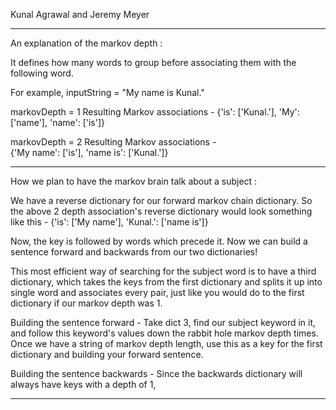 Kunal Agrawal and Jeremy Meyer

------------------------------------------------------------------------------------

An explanation of the markov depth :

It defines how many words to group before associating them with the following word.

For example, inputString = "My name is Kunal."

markovDepth = 1
Resulting Markov associations - 
{'is': ['Kunal.'], 'My': ['name'], 'name': ['is']} 

markovDepth = 2
Resulting Markov associations - 		
{'My name': ['is'], 'name is': ['Kunal.']}

------------------------------------------------------------------------------------

How we plan to have the markov brain talk about a subject :

We have a reverse dictionary for our forward markov chain dictionary.
So the above 2 depth association's reverse dictionary would look something like this - 
{'is': ['My name'], 'Kunal.': ['name is']}

Now, the key is followed by words which precede it. Now we can build a sentence forward
and backwards from our two dictionaries!

This most efficient way of searching for the subject word is to have a third dictionary, 
which takes the keys from the first dictionary and splits it up into single word and associates
every pair, just like you would do to the first dictionary if our markov depth was 1.

Building the sentence forward - 
Take dict 3, find our subject keyword in it, and follow this keyword's values down the rabbit
hole markov depth times. Once we have a string of markov depth length, use this as a key 
for the first dictionary and building your forward sentence.

Building the sentence backwards - 
Since the backwards dictionary will always have keys with a depth of 1, 

------------------------------------------------------------------------------------